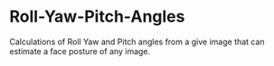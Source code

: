 # Roll-Yaw-Pitch-Angles
Calculations of Roll Yaw and Pitch angles from a give image that can estimate a face posture of any image.
